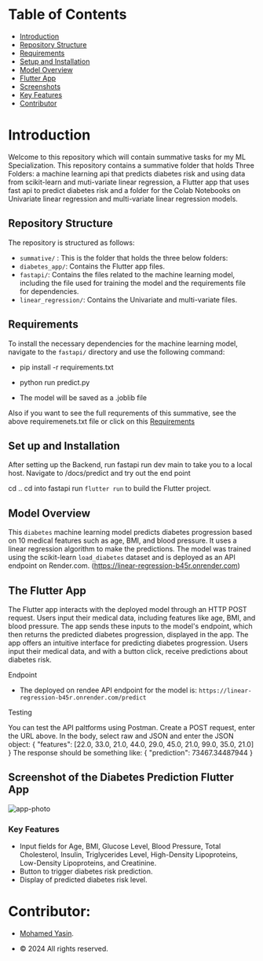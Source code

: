 # Table of Contents

- [Introduction](#Intrduction)
- [Repository Structure](#repository-structure)
- [Requirements](#requirements)
- [Setup and Installation](#setup-and-installation)
- [Model Overview](#model-overview)
- [Flutter App](#The-flutter-app)
- [Screenshots](#Screenshot-of-the-Diabetes-Prediction-Flutter-App)
- [Key Features](#Key-Features)
- [Contributor](#contributor)

# Introduction

Welcome to this repository which will contain summative tasks for my ML Specialization. This repository contains a summative folder that holds Three Folders: a machine learning api that predicts diabetes risk and using data from scikit-learn and muti-variate linear regression, a Flutter app that uses fast api to predict diabetes risk and a folder for the Colab Notebooks on Univariate linear regression and multi-variate linear regression models. 

## Repository Structure

The repository is structured as follows:
- `summative/` : This is the folder that holds the three below folders:
- `diabetes_app/`: Contains the Flutter app files.
- `fastapi/`: Contains the files related to the machine learning model, including the file used for training the model and the requirements file for dependencies.
- `linear_regression/`: Contains the Univariate and multi-variate files.

## Requirements

To install the necessary dependencies for the machine learning model, navigate to the `fastapi/` directory and use the following command:

- pip install -r requirements.txt

- python run predict.py
- The model will be saved as a .joblib file

Also if you want to see the full requrements of this summative, see the above requiremenets.txt file or click on this [Requirements](https://github.com/MohamedAYasin/linear_regression_model/blob/2d3356a4321de59e5ba8488dc7af5d71cdc5479f/requirements.txt)

## Set up and Installation

After setting up the Backend, run fastapi run dev main to take you to a local host.
Navigate to /docs/predict and try out the end point

cd ..
cd into fastapi
run `flutter run` to build the Flutter project.

## Model Overview
This `diabetes` machine learning model predicts diabetes progression based on 10 medical features such as age, BMI, and blood pressure. It uses a linear regression algorithm to make the predictions. The model was trained using the scikit-learn `load_diabetes` dataset and is deployed as an API endpoint on Render.com. (https://linear-regression-b45r.onrender.com)

## The Flutter App
The Flutter app interacts with the deployed model through an HTTP POST request. Users input their medical data, including features like age, BMI, and blood pressure. The app sends these inputs to the model's endpoint, which then returns the predicted diabetes progression, displayed in the app. The app offers an intuitive interface for predicting diabetes progression. Users input their medical data, and with a button click, receive predictions about diabetes risk.

Endpoint
- The  deployed on rendee API endpoint for the model is: `https://linear-regression-b45r.onrender.com/predict`

Testing

You can test the API paltforms using Postman. Create a POST request, enter the URL above. In the body, select raw and JSON and enter the JSON object: { "features": [22.0, 33.0, 21.0, 44.0, 29.0, 45.0, 21.0, 99.0, 35.0, 21.0] } The response should be something like: { "prediction": 73467.34487944 }

## Screenshot of the Diabetes Prediction Flutter App

![app-photo](https://github.com/user-attachments/assets/84bb7c3d-c286-4cad-9600-d6f75b4e06f9)

### Key Features
- Input fields for Age, BMI, Glucose Level, Blood Pressure, Total Cholesterol, Insulin, Triglycerides Level, High-Density Lipoproteins, Low-Density Lipoproteins, and Creatinine.
- Button to trigger diabetes risk prediction.
- Display of predicted diabetes risk level.

#  Contributor:

- [Mohamed Yasin](https://github.com/mohamedAYasin/).

- © 2024 All rights reserved.
